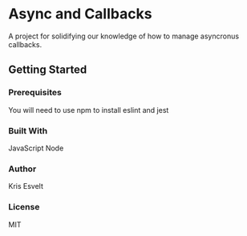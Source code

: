 # Async and Callbacks

A project for solidifying our knowledge of how to manage asyncronus callbacks.

## Getting Started

### Prerequisites

You will need to use npm to install eslint and jest

### Built With

JavaScript
Node

### Author

Kris Esvelt

### License

MIT